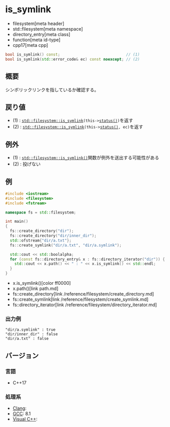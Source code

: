 # is_symlink
* filesystem[meta header]
* std::filesystem[meta namespace]
* directory_entry[meta class]
* function[meta id-type]
* cpp17[meta cpp]

```cpp
bool is_symlink() const;                             // (1)
bool is_symlink(std::error_code& ec) const noexcept; // (2)
```

## 概要
シンボリックリンクを指しているか確認する。


## 戻り値
- (1) : [`std::filesystem::is_symlink`](/reference/filesystem/is_symlink.md)`(this->`[`status()`](status.md)`)`を返す
- (2) : [`std::filesystem::is_symlink`](/reference/filesystem/is_symlink.md)`(this->`[`status()`](status.md)`, ec)`を返す


## 例外
- (1) : [`std::filesystem::is_symlink()`](/reference/filesystem/is_symlink.md)関数が例外を送出する可能性がある
- (2) : 投げない


## 例
```cpp example
#include <iostream>
#include <filesystem>
#include <fstream>

namespace fs = std::filesystem;

int main()
{
  fs::create_directory("dir");
  fs::create_directory("dir/inner_dir");
  std::ofstream{"dir/a.txt"};
  fs::create_symlink("dir/a.txt", "dir/a.symlink");

  std::cout << std::boolalpha;
  for (const fs::directory_entry& x : fs::directory_iterator("dir")) {
    std::cout << x.path() << " : " << x.is_symlink() << std::endl;
  }
}
```
* x.is_symlink()[color ff0000]
* x.path()[link path.md]
* fs::create_directory[link /reference/filesystem/create_directory.md]
* fs::create_symlink[link /reference/filesystem/create_symlink.md]
* fs::directory_iterator[link /reference/filesystem/directory_iterator.md]

### 出力例
```
"dir/a.symlink" : true
"dir/inner_dir" : false
"dir/a.txt" : false
```

## バージョン
### 言語
- C++17

### 処理系
- [Clang](/implementation.md#clang):
- [GCC](/implementation.md#gcc): 8.1
- [Visual C++](/implementation.md#visual_cpp):
